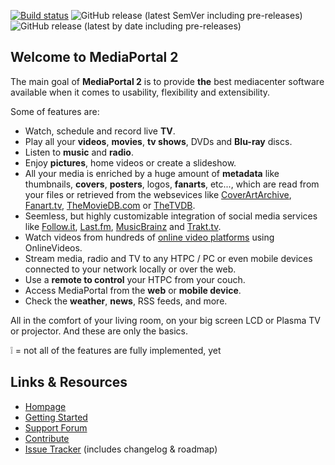 [![Build status](https://ci.appveyor.com/api/projects/status/r1epbqfpf72b5o3v?svg=true)](https://ci.appveyor.com/project/MediaPortal/mediaportal-2)
 ![GitHub release (latest SemVer including pre-releases)](https://img.shields.io/github/v/release/MediaPortal/MediaPortal-2?include_prereleases) ![GitHub release (latest by date including pre-releases)](https://img.shields.io/github/downloads-pre/Mediaportal/Mediaportal-2/latest/total?label=release@downloads)

## Welcome to MediaPortal 2

The main goal of __MediaPortal 2__ is to provide __the__ best mediacenter software available when it comes to usability, flexibility and extensibility.

Some of features are:
 * Watch, schedule and record live __TV__.
 * Play all your __videos__, __movies__, __tv shows__, DVDs and __Blu-ray__ discs.
 * Listen to __music__ and __radio__.
 * Enjoy __pictures__, home videos or create a slideshow.
 * All your media is enriched by a huge amount of __metadata__ like thumbnails, __covers__, __posters__, logos, __fanarts__, etc..., which are read from your files or retrieved from the websevices like [CoverArtArchive](http://coverartarchive.org/), [Fanart.tv](http://fanart.tv/), [TheMovieDB.com](http://www.themoviedb.org/) or [TheTVDB](http://thetvdb.com/).
 * Seemless, but highly customizable integration of social media services like [Follow.it](http://follw.it/), [Last.fm](http://last.fm/), [MusicBrainz](http://musicbrainz.org/) and [Trakt.tv](http://trakt.tv/).
 * Watch videos from hundreds of [online video platforms](http://onlinevideos.nocrosshair.de/) using OnlineVideos.
 * Stream media, radio and TV to any HTPC / PC or even mobile devices connected to your network locally or over the web. 
 * Use a __remote to control__ your HTPC from your couch.
 * Access MediaPortal from the __web__ or __mobile device__.
 * Check the __weather__, __news__, RSS feeds, and more.

All in the comfort of your living room, on your big screen LCD or Plasma TV or projector.
And these are only the basics.

:grey_exclamation: = not all of the features are fully implemented, yet


## Links & Resources

 * [Hompage](http://www.team-mediaportal.com/)
 * [Getting Started](http://wiki.team-mediaportal.com/2_MEDIAPORTAL_2/1_Getting_Started)
 * [Support Forum](http://forum.team-mediaportal.com/categories/mediaportal-2.528/)
 * [Contribute](http://wiki.team-mediaportal.com/2_MEDIAPORTAL_2/8_Contribute)
 * [Issue Tracker](http://issues.team-mediaportal.com/browse/MP2) (includes changelog & roadmap)

